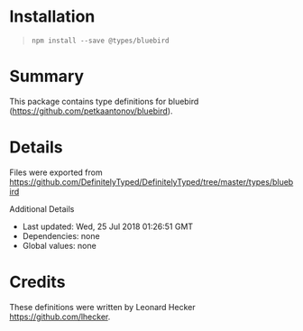 # Installation
> `npm install --save @types/bluebird`

# Summary
This package contains type definitions for bluebird (https://github.com/petkaantonov/bluebird).

# Details
Files were exported from https://github.com/DefinitelyTyped/DefinitelyTyped/tree/master/types/bluebird

Additional Details
 * Last updated: Wed, 25 Jul 2018 01:26:51 GMT
 * Dependencies: none
 * Global values: none

# Credits
These definitions were written by Leonard Hecker <https://github.com/lhecker>.
